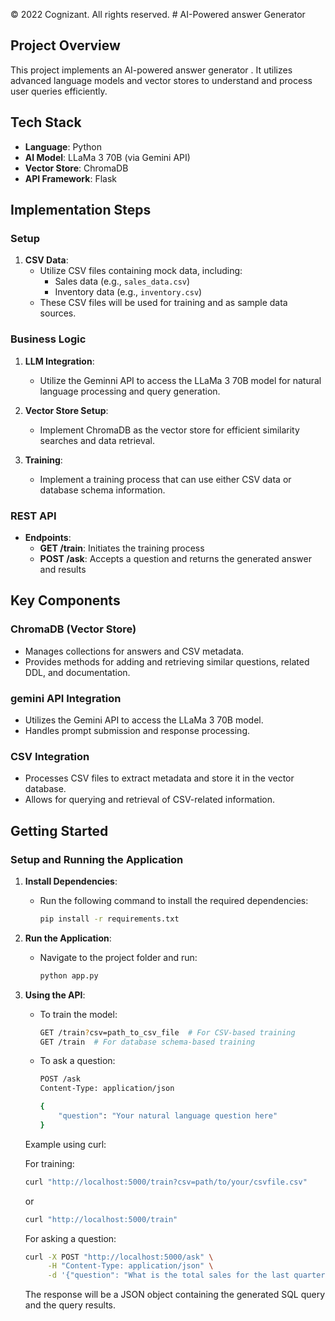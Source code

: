 © 2022 Cognizant. All rights reserved.  # AI-Powered answer Generator

## Project Overview
This project implements an AI-powered answer generator . It utilizes advanced language models and vector stores to understand and process user queries efficiently.


## Tech Stack
- **Language**: Python
- **AI Model**: LLaMa 3 70B (via Gemini API)
- **Vector Store**: ChromaDB
- **API Framework**: Flask

## Implementation Steps

### Setup

1. **CSV Data**: 
   - Utilize CSV files containing mock data, including:
     - Sales data (e.g., `sales_data.csv`)
     - Inventory data (e.g., `inventory.csv`)
   - These CSV files will be used for training and as sample data sources.

### Business Logic
1. **LLM Integration**: 
   - Utilize the Geminni API to access the LLaMa 3 70B model for natural language processing and query generation.

2. **Vector Store Setup**: 
   - Implement ChromaDB as the vector store for efficient similarity searches and data retrieval.


3. **Training**: 
   - Implement a training process that can use either CSV data or database schema information.

### REST API
- **Endpoints**: 
  - **GET /train**: Initiates the training process
  - **POST /ask**: Accepts a question and returns the generated answer and results

## Key Components

### ChromaDB (Vector Store)
- Manages collections for answers and CSV metadata.
- Provides methods for adding and retrieving similar questions, related DDL, and documentation.

### gemini API Integration
- Utilizes the Gemini API to access the LLaMa 3 70B model.
- Handles prompt submission and response processing.

### CSV Integration
- Processes CSV files to extract metadata and store it in the vector database.
- Allows for querying and retrieval of CSV-related information.

## Getting Started
### Setup and Running the Application

1. **Install Dependencies**:
   - Run the following command to install the required dependencies:
     ```bash
     pip install -r requirements.txt
     ```


2. **Run the Application**:
   - Navigate to the project folder and run:
     ```bash
     python app.py
     ```

3. **Using the API**:
   - To train the model:
     ```bash
     GET /train?csv=path_to_csv_file  # For CSV-based training
     GET /train  # For database schema-based training
     ```
   - To ask a question:
     ```bash
     POST /ask
     Content-Type: application/json
     
     {
         "question": "Your natural language question here"
     }
     ```

   Example using curl:

   For training:
   ```bash
   curl "http://localhost:5000/train?csv=path/to/your/csvfile.csv"
   ```
   or
   ```bash
   curl "http://localhost:5000/train"
   ```

   For asking a question:
   ```bash
   curl -X POST "http://localhost:5000/ask" \
        -H "Content-Type: application/json" \
        -d '{"question": "What is the total sales for the last quarter?"}'
   ```

   The response will be a JSON object containing the generated SQL query and the query results.

